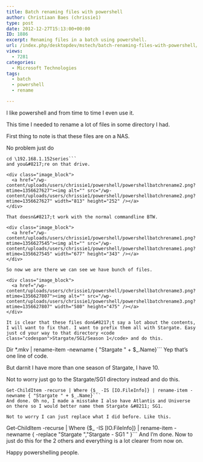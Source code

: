 ```yaml
---
title: Batch renaming files with powershell
author: Christiaan Baes (chrissie1)
type: post
date: 2012-12-27T15:13:00+00:00
ID: 1886
excerpt: Renaming files in a batch using powershell.
url: /index.php/desktopdev/mstech/batch-renaming-files-with-powershell/
views:
  - 7281
categories:
  - Microsoft Technologies
tags:
  - batch
  - powershell
  - rename

---
```

I like powershell and from time to time I even use it.

This time I needed to rename a lot of files in some directory I had.

First thing to note is that these files are on a NAS.

No problem just do

```
cd \192.168.1.152series```
and you&#8217;re on that drive.

<div class="image_block">
  <a href="/wp-content/uploads/users/chrissie1/powershell/powershellbatchrename2.png?mtime=1356627627"><img alt="" src="/wp-content/uploads/users/chrissie1/powershell/powershellbatchrename2.png?mtime=1356627627" width="813" height="252" /></a>
</div>

That doesn&#8217;t work with the normal commandline BTW.

<div class="image_block">
  <a href="/wp-content/uploads/users/chrissie1/powershell/powershellbatchrename1.png?mtime=1356627545"><img alt="" src="/wp-content/uploads/users/chrissie1/powershell/powershellbatchrename1.png?mtime=1356627545" width="677" height="343" /></a>
</div>

So now we are there we can see we have bunch of files.

<div class="image_block">
  <a href="/wp-content/uploads/users/chrissie1/powershell/powershellbatchrename3.png?mtime=1356627807"><img alt="" src="/wp-content/uploads/users/chrissie1/powershell/powershellbatchrename3.png?mtime=1356627807" width="580" height="475" /></a>
</div>

It is clear that these files don&#8217;t say a lot about the contents, I will want to fix that. I want to prefix them all with Stargate. Easy just cd your way to that directory <code class="codespan">Stargate/SG1/Season 1</code> and do this.

```
Dir *.mkv | rename-item -newname { "Stargate " + $_.Name}```
Yep that&#8217;s one line of code.

But darnit I have more than one season of Stargate, I have 10.

Not to worry just go to the Stargate/SG1 directory instead and do this.

```
Get-ChildItem -recurse | Where {$_ -IS [IO.FileInfo]} | rename-item -newname { "Stargate " + $_.Name}```
And done. Oh no, I made a misstake I also have Atlantis and Universe on there so I would better name them Stargate &#8211; SG1.

Not to worry I can just replace what I did before. Like this.

```
Get-ChildItem -recurse | Where {$_ -IS [IO.FileInfo]} | rename-item -newname { -replace "Stargate ","Stargate - SG1 " }```
And I&#8217;m done. Now to just do this for the 2 others and everything is a lot clearer from now on.

Happy powershelling people.